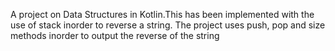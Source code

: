A project on Data Structures in Kotlin.This has been implemented with the use of stack inorder to reverse a string. The project uses push, pop and size methods inorder to output the reverse of the string
